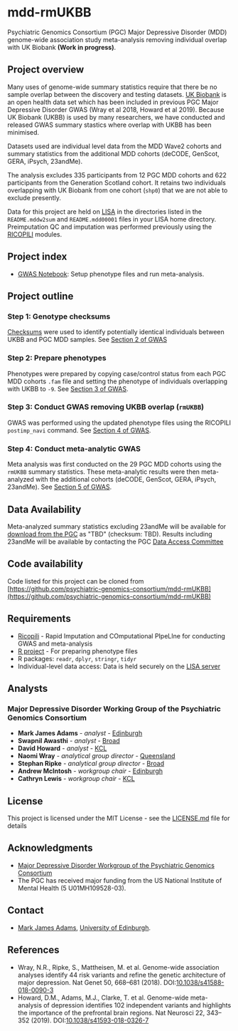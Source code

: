 # mdd-rmUKBB
Psychiatric Genomics Consortium (PGC) Major Depressive Disorder (MDD) genome-wide association study meta-analysis removing individual overlap with UK Biobank **(Work in progress)**.

## Project overview

Many uses of genome-wide summary statistics require that there be no sample overlap between the discovery and testing datasets. [UK Biobank](https://www.ukbiobank.ac.uk/) is an open health data set which has been included in previous PGC Major Depressive Disorder GWAS (Wray et al 2018, Howard et al 2019). Because UK Biobank (UKBB) is used by many researchers, we have conducted and released GWAS summary stastics where overlap with UKBB has been minimised.

Datasets used are individual level data from the MDD Wave2 cohorts and summary statistics from the additional MDD cohorts (deCODE, GenScot, GERA, iPsych, 23andMe).

The analysis excludes 335 participants from 12 PGC MDD cohorts and 622 participants from the Generation Scotland cohort. It retains two individuals overlapping with UK Biobank from one cohort (`shp0`) that we are not able to exclude presently.

Data for this project are held on [LISA](http://geneticcluster.org/) in the directories listed in the `README.mddw2sum` and `README.mdd00001` files in your LISA home directory. Preimputation QC and imputation was performed previously using the [RICOPILI](https://sites.google.com/a/broadinstitute.org/ricopili) modules.

## Project index

- [GWAS Notebook](gwas.html): Setup phenotype files and run meta-analysis.

## Project outline


### Step 1: Genotype checksums

[Checksums](https://personal.broadinstitute.org/sripke/share_links/checksums_download/) were used to identify potentially identical individuals between UKBB and PGC MDD samples. See [Section 2 of GWAS](gwas.html#pgc-mdd2-ukbb-overlap)

### Step 2: Prepare phenotypes

Phenotypes were prepared by copying case/control status from each PGC MDD cohorts `.fam` file and setting the phenotype of individuals overlapping with UKBB to `-9`. See [Section 3 of GWAS](gwas.html#phenotypes).

### Step 3: Conduct GWAS removing UKBB overlap (`rmUKBB`)

GWAS was performed using the updated phenotype files using the RICOPILI `postimp_navi` command. See [Section 4 of GWAS](gwas.html#gwas).

### Step 4: Conduct meta-analytic GWAS

Meta analysis was first conducted on the 29 PGC MDD cohorts using the `rmUKBB` summary statistics. These meta-analytic results were then meta-analyzed with the additional cohorts (deCODE, GenScot, GERA, iPsych, 23andMe). See [Section 5 of GWAS](gwas.html#meta-analysis).


## Data Availability

Meta-analyzed summary statistics excluding 23andMe will be available for [download from the PGC](https://www.med.unc.edu/pgc/results-and-downloads/mdd/) as "TBD" (checksum: TBD). Results including 23andMe will be available by contacting the PGC [Data Access Committee](https://www.med.unc.edu/pgc/shared-methods/open-source-philosophy/)

## Code availability

Code listed for this project can be cloned from [https://github.com/psychiatric-genomics-consortium/mdd-rmUKBB](https://github.com/psychiatric-genomics-consortium/mdd-rmUKBB)

## Requirements

* [Ricopili](https://sites.google.com/a/broadinstitute.org/ricopili/) - Rapid Imputation and COmputational PIpeLIne for conducting GWAS and meta-analysis
* [R project](https://www.r-project.org/) - For preparing phenotype files
* R packages: `readr`, `dplyr`, `stringr`, `tidyr`
* Individual-level data access: Data is held securely on the [LISA server](http://geneticcluster.org/)

## Analysts

### Major Depressive Disorder Working Group of the Psychiatric Genomics Consortium

* **Mark James Adams** - *analyst* - [Edinburgh](https://mhdss.ac.uk)
* **Swapnil Awasthi** - *analyst* - [Broad](https://www.broadinstitute.org/)
* **David Howard** - *analyst* - [KCL](https://www.kcl.ac.uk/)
* **Naomi Wray** - *analytical group director* - [Queensland](https://cnsgenomics.com/)
* **Stephan Ripke** - *analytical group director* - [Broad](https://www.broadinstitute.org/)
* **Andrew McIntosh** - *workgroup chair* - [Edinburgh](https://mhdss.ac.uk)
* **Cathryn Lewis** - *workgroup chair* - [KCL](https://www.kcl.ac.uk/)

## License

This project is licensed under the MIT License - see the [LICENSE.md](LICENSE.md) file for details

## Acknowledgments

* [Major Depressive Disorder Workgroup of the Psychiatric Genomics Consortium](https://www.med.unc.edu/pgc/pgc-workgroups/major-depressive-disorder/)
* The PGC has received major funding from the US National Institute of Mental Health (5 U01MH109528-03).

## Contact

- [Mark James Adams](mailto:mark.adams@ed.ac.uk), [University of Edinburgh](https://www.ed.ac.uk/profile/dr-mark-james-adams).

## References

* Wray, N.R., Ripke, S., Mattheisen, M. et al. Genome-wide association analyses identify 44 risk variants and refine the genetic architecture of major depression. Nat Genet 50, 668–681 (2018). DOI:[10.1038/s41588-018-0090-3](https://doi.org/10.1038/s41588-018-0090-3)
* Howard, D.M., Adams, M.J., Clarke, T. et al. Genome-wide meta-analysis of depression identifies 102 independent variants and highlights the importance of the prefrontal brain regions. Nat Neurosci 22, 343–352 (2019). DOI:[10.1038/s41593-018-0326-7](https://doi.org/10.1038/s41593-018-0326-7)
